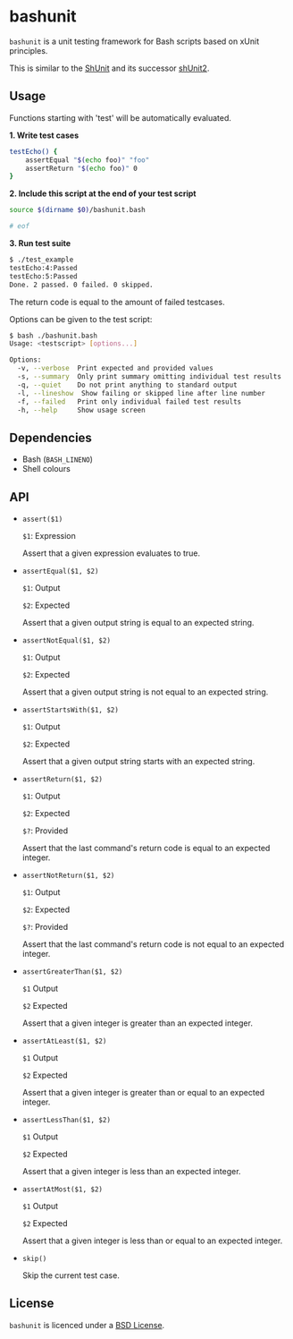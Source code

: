 # bashunit

`bashunit` is a unit testing framework for Bash scripts based on xUnit principles.

This is similar to the [ShUnit](http://shunit.sourceforge.net/) and its
successor [shUnit2](https://code.google.com/p/shunit2/).

## Usage

Functions starting with 'test' will be automatically evaluated.

**1. Write test cases**

```bash
testEcho() {
    assertEqual "$(echo foo)" "foo"
    assertReturn "$(echo foo)" 0
}
```

**2. Include this script at the end of your test script**

```bash
source $(dirname $0)/bashunit.bash

# eof
```

**3. Run test suite**

```bash
$ ./test_example
testEcho:4:Passed
testEcho:5:Passed
Done. 2 passed. 0 failed. 0 skipped.
```

The return code is equal to the amount of failed testcases.

Options can be given to the test script:

```bash
$ bash ./bashunit.bash
Usage: <testscript> [options...]

Options:
  -v, --verbose  Print expected and provided values
  -s, --summary  Only print summary omitting individual test results
  -q, --quiet    Do not print anything to standard output
  -l, --lineshow  Show failing or skipped line after line number
  -f, --failed   Print only individual failed test results
  -h, --help     Show usage screen
```

## Dependencies

* Bash (`BASH_LINENO`)
* Shell colours

## API

* `assert($1)`

    `$1`: Expression

    Assert that a given expression evaluates to true.

* `assertEqual($1, $2)`

    `$1`: Output

    `$2`: Expected

    Assert that a given output string is equal to an expected string.

* `assertNotEqual($1, $2)`

    `$1`: Output

    `$2`: Expected

    Assert that a given output string is not equal to an expected string.

* `assertStartsWith($1, $2)`

    `$1`: Output

    `$2`: Expected

    Assert that a given output string starts with an expected string.

* `assertReturn($1, $2)`

    `$1`: Output

    `$2`: Expected

    `$?`: Provided

    Assert that the last command's return code is equal to an expected integer.

* `assertNotReturn($1, $2)`

    `$1`: Output

    `$2`: Expected

    `$?`: Provided

    Assert that the last command's return code is not equal to an expected
    integer.

* `assertGreaterThan($1, $2)`

    `$1` Output

    `$2` Expected

    Assert that a given integer is greater than an expected integer.

* `assertAtLeast($1, $2)`

    `$1` Output

    `$2` Expected

    Assert that a given integer is greater than or equal to an expected integer.

* `assertLessThan($1, $2)`

    `$1` Output

    `$2` Expected

    Assert that a given integer is less than an expected integer.

* `assertAtMost($1, $2)`

    `$1` Output

    `$2` Expected

    Assert that a given integer is less than or equal to an expected integer.

* `skip()`

    Skip the current test case.

## License

`bashunit` is licenced under a
[BSD License](https://github.com/djui/bashunit/blob/master/LICENSE).
